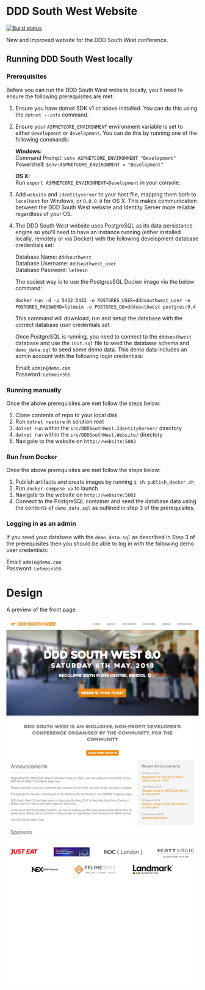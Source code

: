 # DDD South West Website

[![Build status](https://ci.appveyor.com/api/projects/status/bq2h8brn3j1omihq?svg=true)](https://ci.appveyor.com/project/DDDSW/dddsouthwest-web)

New and improved website for the DDD South West conference.

## Running DDD South West locally

### Prerequisites

Before you can run the DDD South West website locally, you'll need to ensure the following prerequisites are met:

1. Ensure you have dotnet SDK v1 or above installed. You can do this using the `dotnet --info` command.

2. Ensure your `ASPNETCORE_ENVIRONMENT` environment variable is set to either `Development` or `development`. You can do this by running one of the following commands:

   **Windows:**  
   Command Prompt: `setx ASPNETCORE_ENVIRONMENT "Development"`  
   Powershell: `$env:ASPNETCORE_ENVIRONMENT = "Development"`

   **OS X:**  
   Run `export ASPNETCORE_ENVIRONMENT=Development` in your console.

3. Add `website` and `identityserver` to your host file, mapping them both to `localhost` for Windows, or `0.0.0.0` for OS X. This makes communication between the DDD South West website and Identity Server more reliable regardless of your OS.

4. The DDD South West website uses PostgreSQL as its data persistance engine so you'll need to have an instance running (either installed locally, remotely or via Docker) with the following development database credentials set:

   Database Name: `dddsouthwest`  
   Database Username: `dddsouthwest_user`  
   Database Password: `letmein`  

   The easiest way is to use the PostgresSQL Docker image via the below command:

   `docker run -d -p 5432:5432 -e POSTGRES_USER=dddsouthwest_user -e POSTGRES_PASSWORD=letmein -e POSTGRES_DB=dddsouthwest postgres:9.4`

   This command will download, run and setup the database with the correct database user credentials set.

   Once PostgreSQL is running, you need to connect to the `dddsouthwest` database and use the `init.sql` file to seed the database schema and `demo_data.sql` to seed some demo data. This demo data includes an admin account with the following login credentials:

   Email: `admin@demo.com`  
   Password: `Letmein555`

### Running manually

Once the above prerequisites are met follow the steps below:

1. Clone contents of repo to your local disk
2. Run `dotnet restore` in solution root
3. `dotnet run` within the `src/DDDSouthWest.IdentityServer/` directory
4. `dotnet run` within the `src/DDDSouthWest.Website/` directory
5. Navigate to the website on `http://website:5002`

### Run from Docker

Once the above prerequisites are met follow the steps below:

1. Publish artifacts and create images by running `$ sh publish_docker.sh`
2. Run `docker-compose up` to launch
3. Navigate to the website on `http://website:5002`
4. Connect to the PostgreSQL container and seed the database data using the contents of `demo_data.sql` as outlined in step 3 of the prerequisites.

### Logging in as an admin

If you seed your database with the `demo_data.sql` as described in Step 3 of the prerequisites then you should be able to log in with the following demo user credentials:

Email: `admin@demo.com`  
Password: `Letmein555`

# Design

A preview of the front page:

![preview](./preview.jpg)
